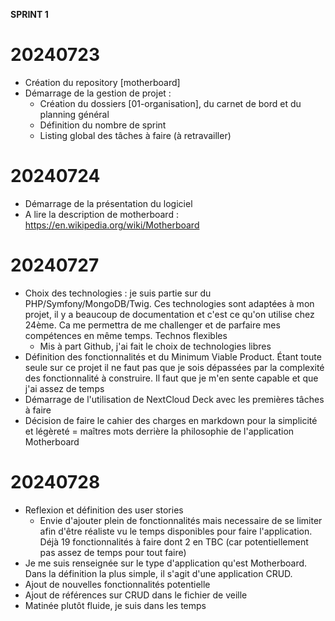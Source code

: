 **SPRINT 1**

# 20240723
+ Création du repository [motherboard]
+ Démarrage de la gestion de projet :
  + Création du dossiers [01-organisation], du carnet de bord et du planning général
  + Définition du nombre de sprint
  + Listing global des tâches à faire (à retravailler)


# 20240724
+ Démarrage de la présentation du logiciel
+ A lire la description de motherboard : https://en.wikipedia.org/wiki/Motherboard

# 20240727
+ Choix des technologies : je suis partie sur du PHP/Symfony/MongoDB/Twig. Ces technologies sont adaptées à mon projet, il y a beaucoup de documentation et c'est ce qu'on utilise chez 24ème. Ca me permettra de me challenger et de parfaire mes compétences en même temps. Technos flexibles
  + Mis à part Github, j'ai fait le choix de technologies libres
+ Définition des fonctionnalités et du Minimum Viable Product. Étant toute seule sur ce projet il ne faut pas que je sois dépassées par la complexité des fonctionnalité à construire. Il faut que je m'en sente capable et que j'ai assez de temps
+ Démarrage de l'utilisation de NextCloud Deck avec les premières tâches à faire
+ Décision de faire le cahier des charges en markdown pour la simplicité et légèreté = maîtres mots derrière la philosophie de l'application Motherboard


# 20240728
+ Reflexion et définition des user stories
  + Envie d'ajouter plein de fonctionnalités mais necessaire de se limiter afin d'être réaliste vu le temps disponibles pour faire l'application. Déjà 19 fonctionnalités à faire dont 2 en TBC (car potentiellement pas assez de temps pour tout faire)
+ Je me suis renseignée sur le type d'application qu'est Motherboard. Dans la définition la plus simple, il s'agit d'une application CRUD.
+ Ajout de nouvelles fonctionnalités potentielle
+ Ajout de références sur CRUD dans le fichier de veille
+ Matinée plutôt fluide, je suis dans les temps